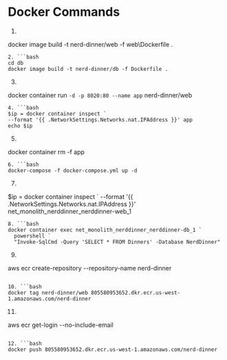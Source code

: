 # **Docker Commands**

1. ```bash
docker image build -t nerd-dinner/web -f web\Dockerfile .
  ```
2. ```bash
cd db
docker image build -t nerd-dinner/db -f Dockerfile .
```

3. ```bash
docker container run `
  -d -p 8020:80 --name app `
  nerd-dinner/web
  ```
4. ```bash
$ip = docker container inspect `
  --format '{{ .NetworkSettings.Networks.nat.IPAddress }}' app
echo $ip
```
5. ```bash
docker container rm -f app
```
6. ```bash
docker-compose -f docker-compose.yml up -d
```
7. ```bash
$ip = docker container inspect `
  --format '{{ .NetworkSettings.Networks.nat.IPAddress }}' net_monolith_nerddinner_nerddinner-web_1
```
8. ```bash
docker container exec net_monolith_nerddinner_nerddinner-db_1 `
  powershell `
  "Invoke-SqlCmd -Query 'SELECT * FROM Dinners' -Database NerdDinner"
```
9. ```bash
aws ecr create-repository --repository-name nerd-dinner
```

10. ```bash
docker tag nerd-dinner/web 805580953652.dkr.ecr.us-west-1.amazonaws.com/nerd-dinner
```

11. ```bash
aws ecr get-login --no-include-email
```

12. ```bash
docker push 805580953652.dkr.ecr.us-west-1.amazonaws.com/nerd-dinner
```